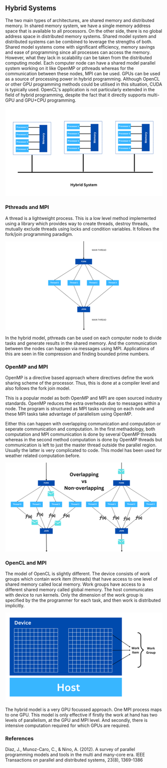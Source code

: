 ## Hybrid Systems

The two main types of architectures, are shared memory and distributed memory. In shared memory system, we have a single memory address space that is available to all processors. On the other side, there is no global address space in distributed memory systems. Shared model system and distributed systems can be combined to leverage the strengths of both. Shared model systems come with significant efficiency, memory savings and ease of programming since all processes can access the memory. However, what they lack in scalability can be taken from the distributed computing model. Each computer node can have a shared model parallel system working on it like OpenMP or pthreads whereas for the communication between these nodes, MPI can be used. GPUs can be used as a source of processing power in hybrid programming. Although OpenCL or other GPU programming methods could be utilised in this situation, CUDA is typically used. OpenCL's application is not particularly extended in the field of hybrid programming, despite the fact that it directly supports multi-GPU and GPU+CPU programming.

![alt text](https://github.com/japnitahuja/guide-to-mpi/blob/main/documentation/images/hybrid.png)

### Pthreads and MPI

A thread is a lightweight process. This is a low level method implemented using a library which provides way to create threads, destroy threads, mutually exclude threads using locks and condition variables. It follows the fork/join programming paradigm. 

![alt text](https://github.com/japnitahuja/guide-to-mpi/blob/main/documentation/images/forkjoin.png)

In the hybrid model, pthreads can be used on each computer node to divide tasks and generate results in the shared memory. And the communication between the nodes can happen via messages using MPI. Applications of this are seen in file compression and finding bounded prime numbers.

### OpenMP and MPI

OpenMP is a directive based approach where directives define the work sharing scheme of the processor. Thus, this is done at a compiler level and also follows the fork join model.

This is a popular model as both OpenMP and MPI are open sourced industry standards. OpenMP reduces the extra overheads due to messages within a node. The program is structured as MPI tasks running on each node and these MPI tasks take advantage of parallelism using OpenMP. 

Either this can happen with overlapping communication and computation or seperate communication and computation. In the first methadology, both computation and MPI communication is done by several OpenMP threads whereas in the second method computation is done by OpenMP threads but communication is left to just the master thread outside the parallel region. Usually the latter is very complicated to code. This model has been used for weather related computation before.

![alt text](https://github.com/japnitahuja/guide-to-mpi/blob/main/documentation/images/overlappingvsnon.png)

### OpenCL and MPI

The model of OpenCL is slightly different. The device consists of work groups which contain work item (threads) that have access to one level of shared memory called local memory. Work groups have access to a different shared memory called global memory. The host communicates with device to run kernels. Only the dimension of the work group is specified by the the programmer for each task, and then work is distributed implicitly. 

 ![alt text](https://github.com/japnitahuja/guide-to-mpi/blob/main/documentation/images/opencl.png)
 
The hybrid model is a very GPU focussed approach. One MPI process maps to one GPU. This model is only effective if firstly the work at hand has two levels of parallelism, at the GPU and MPI level. And secondly, there is intensive computation required for which GPUs are required.

### References

Diaz, J., Munoz-Caro, C., & Nino, A. (2012). A survey of parallel programming models and tools in the multi and many-core era. IEEE Transactions on parallel and distributed systems, 23(8), 1369-1386
